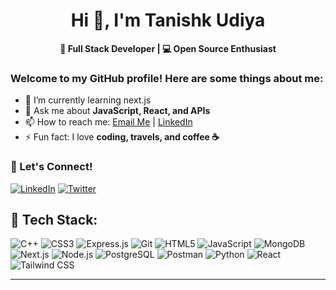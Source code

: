 <div align="center">
  <h1>Hi 👋, I'm Tanishk Udiya</h1>
</div>

<p align="center">
  <b> 🚀 Full Stack Developer | 💻 Open Source Enthusiast</b>
</p>

<p align="center">
  <h3>Welcome to my GitHub profile! Here are some things about me:</h3>
</p>

- 🌱 I’m currently learning next.js
- 💬 Ask me about **JavaScript, React, and APIs**
- 📫 How to reach me: [Email Me](mailto:tanishkudiya365@gmail.com) | [LinkedIn](https://www.linkedin.com/in/tanishk-udiya-366b6b25a/)
- ⚡ Fun fact: I love **coding, travels, and coffee ☕**

### 🎯 Let's Connect!
[![LinkedIn](https://img.shields.io/badge/LinkedIn-%230077B5?style=for-the-badge&logo=linkedin&logoColor=white)](https://www.linkedin.com/in/tanishk-udiya-366b6b25a/)
[![Twitter](https://img.shields.io/badge/Twitter-%231DA1F2?style=for-the-badge&logo=twitter&logoColor=white)](https://x.com/UdiyaTanis43966)

## 🚀 Tech Stack:
![C++](https://img.shields.io/badge/C++-%2300599C.svg?style=for-the-badge&logo=c%2B%2B&logoColor=white)
![CSS3](https://img.shields.io/badge/CSS3-%231572B6.svg?style=for-the-badge&logo=css3&logoColor=white)
![Express.js](https://img.shields.io/badge/Express.js-%23404d59.svg?style=for-the-badge&logo=express&logoColor=white)
![Git](https://img.shields.io/badge/Git-%23F05033.svg?style=for-the-badge&logo=git&logoColor=white)
![HTML5](https://img.shields.io/badge/HTML5-%23E34F26.svg?style=for-the-badge&logo=html5&logoColor=white)
![JavaScript](https://img.shields.io/badge/JavaScript-%23F7DF1E.svg?style=for-the-badge&logo=javascript&logoColor=black)
![MongoDB](https://img.shields.io/badge/MongoDB-%2347A248.svg?style=for-the-badge&logo=mongodb&logoColor=white)
![Next.js](https://img.shields.io/badge/Next.js-%23000000.svg?style=for-the-badge&logo=next.js&logoColor=white)
![Node.js](https://img.shields.io/badge/Node.js-%23339933.svg?style=for-the-badge&logo=node.js&logoColor=white)
![PostgreSQL](https://img.shields.io/badge/PostgreSQL-%234169E1.svg?style=for-the-badge&logo=postgresql&logoColor=white)
![Postman](https://img.shields.io/badge/Postman-%23FF6C37.svg?style=for-the-badge&logo=postman&logoColor=white)
![Python](https://img.shields.io/badge/Python-%233776AB.svg?style=for-the-badge&logo=python&logoColor=white)
![React](https://img.shields.io/badge/React-%2361DAFB.svg?style=for-the-badge&logo=react&logoColor=black)
![Tailwind CSS](https://img.shields.io/badge/Tailwind%20CSS-%2338B2AC.svg?style=for-the-badge&logo=tailwind-css&logoColor=white)

---


